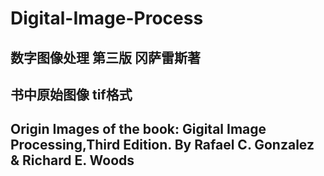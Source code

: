# Digital-Image-Process
## 数字图像处理 第三版 冈萨雷斯著 
## 书中原始图像 tif格式
## Origin Images of the book: Gigital Image Processing,Third Edition. By Rafael C. Gonzalez & Richard E. Woods

